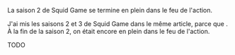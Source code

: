 La saison 2 de Squid Game se termine en plein dans le feu de l'action.

J'ai mis les saisons 2 et 3 de Squid Game dans le même article, parce que . À la fin de la saison 2, on était encore en plein dans le feu de l'action.

TODO
